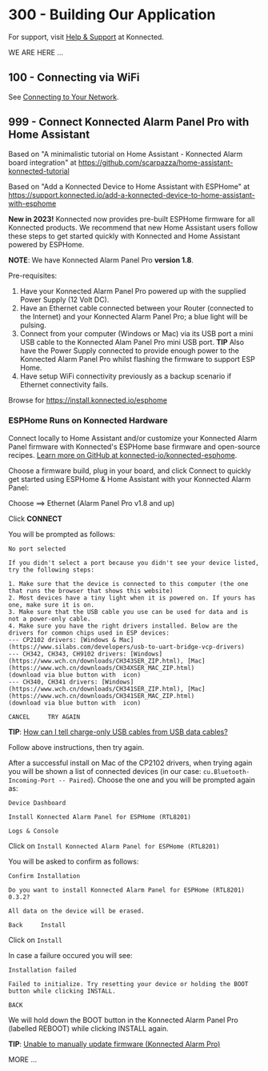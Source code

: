 # 300 - Building Our Application

For support, visit [Help & Support](https://support.konnected.io) at Konnected.

WE ARE HERE ...

## 100 - Connecting via WiFi

See [Connecting to Your Network](https://support.konnected.io/connecting-to-your-network).


## 999 - Connect Konnected Alarm Panel Pro with Home Assistant

Based on "A minimalistic tutorial on Home Assistant - Konnected Alarm board integration" at https://github.com/scarpazza/home-assistant-konnected-tutorial

Based on "Add a Konnected Device to Home Assistant with ESPHome" at https://support.konnected.io/add-a-konnected-device-to-home-assistant-with-esphome

**New in 2023!** Konnected now provides pre-built ESPHome firmware for all Konnected products. We recommend that new Home Assistant users follow these steps to get started quickly with Konnected and Home Assistant powered by ESPHome.

**NOTE**: We have Konnected Alarm Panel Pro **version 1.8**.

Pre-requisites: 

1) Have your Konnected Alarm Panel Pro powered up with the supplied Power Supply (12 Volt DC).
2) Have an Ethernet cable connected between your Router (connected to the Internet) and your Konnected Alarm Panel Pro; a blue light will be pulsing.
3) Connect from your computer (Windows or Mac) via its USB port a mini USB cable to the Konnected Alam Panel Pro mini USB port. **TIP** Also have the Power Supply connected to provide enough power to the Konnected Alarm Panel Pro whilst flashing the firmware to support ESP Home.
4) Have setup WiFi connectivity previously as a backup scenario if Ethernet connectivity fails.

Browse for https://install.konnected.io/esphome

### ESPHome Runs on Konnected Hardware

Connect locally to Home Assistant and/or customize your Konnected Alarm Panel firmware with Konnected's ESPHome base firmware and open-source recipes. [Learn more on GitHub at konnected-io/konnected-esphome](https://github.com/konnected-io/konnected-esphome).

Choose a firmware build, plug in your board, and click Connect to quickly get started using ESPHome & Home Assistant with your Konnected Alarm Panel:

Choose ==> Ethernet (Alarm Panel Pro v1.8 and up)

Click **CONNECT**

You will be prompted as follows:

```
No port selected

If you didn't select a port because you didn't see your device listed, try the following steps:

1. Make sure that the device is connected to this computer (the one that runs the browser that shows this website)
2. Most devices have a tiny light when it is powered on. If yours has one, make sure it is on.
3. Make sure that the USB cable you use can be used for data and is not a power-only cable.
4. Make sure you have the right drivers installed. Below are the drivers for common chips used in ESP devices:
--- CP2102 drivers: [Windows & Mac](https://www.silabs.com/developers/usb-to-uart-bridge-vcp-drivers)
--- CH342, CH343, CH9102 drivers: [Windows](https://www.wch.cn/downloads/CH343SER_ZIP.html), [Mac](https://www.wch.cn/downloads/CH34XSER_MAC_ZIP.html)
(download via blue button with  icon)
--- CH340, CH341 drivers: [Windows](https://www.wch.cn/downloads/CH341SER_ZIP.html), [Mac](https://www.wch.cn/downloads/CH341SER_MAC_ZIP.html)
(download via blue button with  icon)

CANCEL     TRY AGAIN
```

**TIP**: [How can I tell charge-only USB cables from USB data cables?](https://electronics.stackexchange.com/questions/140225/how-can-i-tell-charge-only-usb-cables-from-usb-data-cables)

Follow above instructions, then try again.

After a successful install on Mac of the CP2102 drivers, when trying again you will be shown a list of connected devices (in our case: ```cu.Bluetooth-Incoming-Port -- Paired```). Choose the one and you will be prompted again as:

```
Device Dashboard

Install Konnected Alarm Panel for ESPHome (RTL8201)

Logs & Console
```

Click on ```Install Konnected Alarm Panel for ESPHome (RTL8201)```

You will be asked to confirm as follows:

```
Confirm Installation

Do you want to install Konnected Alarm Panel for ESPHome (RTL8201) 0.3.2?

All data on the device will be erased.

Back     Install
```

Click on ```Install```

In case a failure occured you will see:

```
Installation failed

Failed to initialize. Try resetting your device or holding the BOOT button while clicking INSTALL.

BACK
```

We will hold down the BOOT button in the Konnected Alarm Panel Pro (labelled REBOOT) while clicking INSTALL again.


**TIP**: [Unable to manually update firmware (Konnected Alarm Pro)](https://community.konnected.io/t/unable-to-manually-update-firmware-konnected-alarm-pro/25480)

MORE ...


